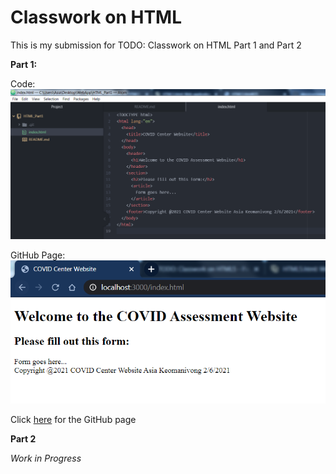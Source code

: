# Classwork on HTML
This is my submission for TODO: Classwork on HTML Part 1 and Part 2

**Part 1:**

Code:
![Part 1 Code](Part1_Code.PNG)

GitHub Page:
![Part 1 Page](Part1_Page.PNG)

Click [here](https://akeomanivong.github.io/webapp_spring2021_test/ "GitHubPage") for the GitHub page

**Part 2**

*Work in Progress*
